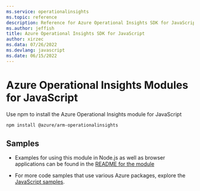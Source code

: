 ```yaml
---
ms.service: operationalinsights
ms.topic: reference
description: Reference for Azure Operational Insights SDK for JavaScript
ms.author: jeffish
title: Azure Operational Insights SDK for JavaScript
author: xirzec
ms.data: 07/26/2022
ms.devlang: javascript
ms.date: 06/15/2022
---
```

# Azure Operational Insights Modules for JavaScript

Use npm to install the Azure Operational Insights module for JavaScript

```bash
npm install @azure/arm-operationalinsights
```

## Samples

* Examples for using this module in Node.js as well as browser applications can be found in the [README for the module](https://www.npmjs.com/package/@azure/arm-operationalinsights)

* For more code samples that use various Azure packages, explore the [JavaScript samples](https://docs.microsoft.com/samples/browse/?languages=javascript).
